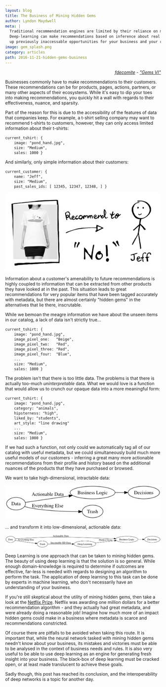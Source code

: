 ```yaml
---
layout: blog
title: The Business of Mining Hidden Gems
author: Lyndon Maydwell
meta: |
  Traditional recommendation engines are limited by their reliance on meta-data.
  Deep-learning can make recommendations based on inference about real data, opening
  up previously inaccessable opportunities for your business and your customers.
image: gem_splash.png
category: articles
path: 2016-11-21-hidden-gems-business
---
```

<p class="attribution" style="text-align: right;">
	<em>
		<a href="https://www.flickr.com/photos/fdecomite/">fdecomite</a> -
		<a href="https://www.flickr.com/photos/fdecomite/1603420369/in/photolist-3rFX1M-ncdh5w-7qFds9-7qFmro-7qGjeb-7qFe5S-7qGqU3-7qBr5a-41oeXm-7qG8G7-7qFi93-7qBBsX-pZ3KSV-7qBigK-7qBLMx-7qBpPa-cYNhLE-7qFboU-pt9t7-7qCxYF-pt9rb-7qGu3Q-8cHUQj-7qFxjU-7qBoja-8iurgh-7qGhYm-8irc6n-61nsRn-8iuqNA-5xuZ1e-c53udW-4yuBvF-6htW72-pt9uT-6XwGHU-52kvK3-7DfTdW-4yuAbD-7qCyJn-7qBiS4-7qGhMN-pWXgCG-ucbuf-avJWBr-8iur81-7qBqvg-7qBBEi-ea9aV-7qCbuK">"Gems VI"</a>
	</em>
</p>

Businesses commonly have to make recommendations to their customers. These
recommendations can be for products, pages, actions, partners, or many other
aspects of their ecosystems.  While it's easy to dip your toes into making
recommendations, you quickly hit a wall with regards to their effectiveness,
nuance, and sparsity.

<!--more-->

<!-- ![](./tshirt.png) -->

<!-- https://www.flickr.com/photos/iannnnn/6225517096/in/photolist-au8pkE-ob1jpZ-9QPKCC-4zhH6b-4rv8Zp-aW8P62-nBcrV-dwYiiK-4ySf31-afQQ2-KdRsm-5Hbrgk-2jrW3o-5oSQvC-aVdVmn-7hxNu-oLusSk-mCx8K-b7GeF6-se2J7p-f3eXx-561TCd-4CSXGA-aUGSN4-aUHDmz-3V9fwH-9ffsjP-c8V6e5-LxXA-qnSnwB-FGeKe-69APtX-7YMtxL-fEnxBt-8HaSQB-7pdFQo-6aewrG-Eugpm-7VzMVS-7ZnzQ5-55WGKn-9c6rNm-8CbVGm-FhP1i-82q47x-8fUd6e-h6wm8-8Hb6tB-9eARj3-YDVsB -->

Part of the reason for this is due to the accessibility of the features of data
that companies keep. For example, a t-shirt selling company may want to
recommend t-shirts to customers, however, they can only access limited
information about their t-shirts:

	current_tshirt: {
		image: "pond_hand.jpg",
		size: "Medium",
		sales: 1000 }

And similarly, only simple information about their customers:

	current_customer: {
		name: "Jeff",
		size: "Medium",
		past_sales_ids: [ 12345, 12347, 12348, ] }

![](./recommend.png)

Information about a customer's amenability to future recommendations is
highly coupled to information that can be extracted from other products
they have looked at in the past.  This situation leads to great recommendations
for very popular items that have been tagged accurately with metadata, but
there are almost certainly "hidden gems" in the alternatives that lie there,
inscrutable.

While we bemoan the meagre information we have about the unseen items in our
catalog, a lack of data isn't strictly true...

	current_tshirt: {
		image: "pond_hand.jpg",
		image_pixel_one:   "Beige",
		image_pixel_two:   "Red",
		image_pixel_three: "Red",
		image_pixel_four:  "Blue",
		...
		size: "Medium",
		sales: 1000 }

The problem isn't that there is too little data. The problems is that
there is actually too-much _uninterpretable_ data.
What we would love is a function that would allow us to crunch our
opaque data into a more meaningful form:

	current_tshirt: {
		image: "pond_hand.jpg",
		category: "animals",
		hipsterness: "high",
		liked_by: "students",
		art_style: "line drawing"
		...
		size: "Medium",
		sales: 1000 }

If we had such a function, not only could we automatically tag
all of our catalog with useful metadata, but we could simultaneously
build much more useful models of our customers - inferring a great many more
actionable recommendations from their profile and history based
on the additional nuances of the products that they have purchased
or browsed.

We want to take high-dimensional, intractable data:

![](./business_logic_dl2.png)

<!--

digraph {
	rankdir=LR;
	data [label="Data"];
	bl [label="Business Logic"];
	dec [label="Decisions"];
	trash [label="Trash"];
	data -> bl [label="Actionable Data"];
	bl -> dec;
	data -> trash [label="Everything Else"];
}

-->

... and transform it into low-dimensional, actionable data:

![](./business_logic_dl3.png)

<!--

digraph {
	rankdir=LR;
	data [label="Data"];
	bl [label="Business Logic"];
	dl [label="Deep Learning"];
	dec [label="Decisions"];
	trash [label="Trash"];
	data -> bl [label="Actionable Data"];
	bl -> dec;
	data -> trash [label="Everything Else"];
	trash -> dl [label="Inscrutable HD Data"];
	dl -> bl [label="Hidden Gems"];
}

-->

Deep Learning is one approach that can be taken to mining hidden gems.
The beauty of using deep learning is that the solution is so general.
While enough domain-knowledge is required to determine if outcomes are
effective, far-less is needed with regards to designing an algorithm
to perform the task. The application of deep learning to this task
can be done by experts in machine learning, who don't necessarily have
an understanding of your business.

If you're still skeptical about the utility of mining hidden gems,
then take a look at the [Netflix Prize](https://en.wikipedia.org/wiki/Netflix_Prize).
Netflix was awarding one million dollars for a better recommendation
algorithm - and they actually had great metadata, and were already
doing a reasonable job! Imagine how much more of an impact hidden
gems could make in a business where metadata is scarce
and recommendations constricted.

Of course there are pitfalls to be avoided when taking this route. It
is important that, while the neural network tasked with mining hidden
gems needn't know about your business, its mistakes and victories must
be able to be analysed in the context of business needs and rules.
It is also very useful to be able to use deep learning as an engine for
generating fresh insight into your business. The black-box of deep learning
must be cracked open, or at least made translucent to achieve these
goals.

Sadly though, this post has reached its conclusion, and the interoperability of
deep networks is a topic for another day.
